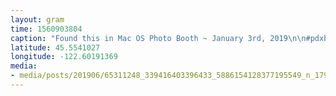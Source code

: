 ```yaml
---
layout: gram
time: 1560903804
caption: "Found this in Mac OS Photo Booth ~ January 3rd, 2019\n\n#pdxbeehive"
latitude: 45.5541027
longitude: -122.60191369
media:
- media/posts/201906/65311248_339416403396433_5886154128377195549_n_17903320915326347.jpg
---
```

